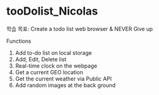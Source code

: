 # tooDolist_Nicolas

학습 목표: Create a todo list web browser & NEVER Give up

Functions
1. Add to-do list on local storage
2. Add, Edit, Delete list
3. Real-time clock on the webpage
4. Get a current GEO location 
5. Get the current weather via Public API
6. Add random images at the back ground

